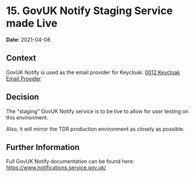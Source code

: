 # 15. GovUK Notify Staging Service made Live

**Date:** 2021-04-08

## Context

GovUK Notify is used as the email provider for Keycloak: [0012 Keycloak Email Provider](0012-keycloak-email-provider.md)

## Decision

The "staging" GovUK Notify service is to be live to allow for user testing on this environment. 

Also, it will mirror the TDR production environment as closely as possible.

## Further Information

Full GovUK Notify documentation can be found here: https://www.notifications.service.gov.uk/
